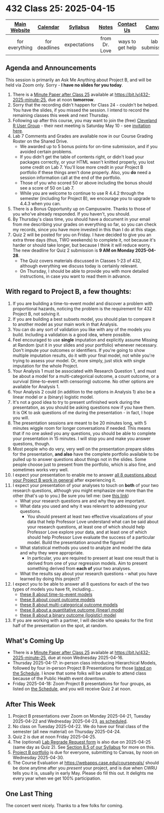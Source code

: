 # 432 Class 25: 2025-04-15

[Main Website](https://thomaselove.github.io/432-2025/) | [Calendar](https://thomaselove.github.io/432-2025/calendar.html) | [Syllabus](https://thomaselove.github.io/432-syllabus-2025/) | [Notes](https://thomaselove.github.io/432-notes/) | [Contact Us](https://thomaselove.github.io/432-2025/contact.html) | [Canvas](https://canvas.case.edu) | [Data and Code](https://github.com/THOMASELOVE/432-data) | [Sources](https://github.com/THOMASELOVE/432-classes-2024/tree/main/sources)
:-----------: | :--------------: | :----------: | :---------: | :-------------: | :-----------: | :------------: |:------:
for everything | for deadlines | expectations | from Dr. Love | ways to get help | lab submission | for downloads | to read

## Agenda and Announcements

This session is primarily an Ask Me Anything about Project B, and will be held via Zoom only. Sorry - **I have no slides for you today**.

1. There is a [Minute Paper after Class 25](https://bit.ly/432-2025-minute-25) available at <https://bit.ly/432-2025-minute-25>, due at noon **tomorrow**.
2. Sorry that the recording didn't happen for Class 24 - couldn't be helped. You have the slides, if you missed the session. I intend to record the remaining classes this week and next Thursday.
3. Following up after this course, you may want to join the (free) [Cleveland R User Group](https://www.meetup.com/cleveland-user-group/events/) - their next meeting is Saturday May 10 - see [invitation here](https://www.meetup.com/cleveland-user-group/events/307295020/).
4. Lab 7 Comments and Grades are available now in our Course Grading Roster on the Shared Drive.
    - We awarded up to 5 bonus points for on-time submission, and if you avoided certain problems.
    - If you didn't get the table of contents right, or didn't load your packages correctly, or your HTML wasn't knitted properly, you lost some credit on Lab 7. You'll lose more credit in your Project B portfolio if these things aren't done properly. Also, you **do** need a session information call at the end of the portfolio.
    - Those of you who scored 50 or above including the bonus should see a score of 50 on Lab 7.
    - While you are welcome to continue to use R 4.4.2 through the semester (including for Project B), we encourage you to upgrade to 4.4.3 when you can.
5. There is a Bonus Opportunity up on Campuswire. Thanks to those of you who've already responded. If you haven't, you should.
6. By Thursday's class time, you should have a document in your email from me describing your grades on everything so far, so you can check my records, since you have more invested in this than I do at this stage.
7. Quiz 2 will be posted for you on Friday. I have decided to give you an extra three days (thus, TWO weekends) to complete it, not because it's harder or should take longer, but because I think it will reduce worry. The new deadline for Quiz 2 submission is **9 AM on Monday 2025-04-28**.
    - The Quiz covers materials discussed in Classes 1-23 of 432, although everything we discuss today is certainly relevant.
    - On Thursday, I should be able to provide you with more detailed instructions, in case you want to read them in advance.

## With regard to Project B, a few thoughts:

1. If you are building a time-to-event model and discover a problem with proportional hazards, noticing the problem is the requirement for 432 Project B, not solving it.
2. If you are building a best subsets model, you should plan to compare it to another model as your main work in that Analysis.
3. You can do any sort of validation you like with any of the models you build. Including a validation is a good idea, where possible.
4. Feel encouraged to use **single** imputation and explicitly assume Missing at Random (put it in your slides and your portfolio) whenever necessary. Don't impute your outcomes or identifiers. If you're going to show multiple imputation results, do it with your final model, not while you're trying to assess your model. Or, more simply, just stick with single imputation for the whole Project.
5. Your Analysis 1 must be associated with Research Question 1, and must be about a model for a multi-categorical outcome, a count outcome, or a survival (time-to-event with censoring) outcome. No other options are available for Analysis 1.
6. Your Analysis 2 could (in addition to the options in Analysis 1) also be a linear model or a (binary) logistic model.
7. It's not a good idea to try to present unfinished work during the presentation, as you should be asking questions now if you have them. It is OK to ask questions of me during the presentation - in fact, I hope you will.
8. The presentation sessions are meant to be 20 minutes long, with 5 minutes wiggle room for longer conversations if needed. This means that if no one asked you any questions, you should be able to complete your presentation in 15 minutes. I will stop you and make you answer questions, though.
9. Most people who do very, very well on the presentation prepare slides for the presentation, **and also** have the complete portfolio available to be pulled up to answer questions about things not in the slides. Some people choose just to present from the portfolio, which is also fine, and sometimes works very well.
10. I expect your presentation to enable me to answer [all 8 questions about your Project B work in general](https://thomaselove.github.io/432-2025/projB.html#questions-about-your-project-b-work-in-general) after experiencing it.
11. I expect your presentation of your analyses to touch on **both** of your two research questions, although you might emphasize one more than the other (that's up to you.) Be sure you tell me: (see [this link](https://thomaselove.github.io/432-2025/projB.html#the-presentation))
    - What your research questions are and why they are important.
    - What data you used and why it was relevant to addressing your questions.
        - You should present at least two effective visualizations of your data that help Professor Love understand what can be said about your research questions, at least one of which should help Professor Love explore your data, and at least one of which should help Professor Love evaluate the success of a particular model. Build the presentation around the figures!
    - What statistical methods you used to analyze and model the data and why they were appropriate.
        - In particular, you are required to present at least one result that is derived from one of your regression models. Aim to present something derived from **each of** your two analyses.
    - What the results say about your research questions - what you have learned by doing this project?
12. I expect you to be able to answer all 8 questions for each of the two types of models you have fit, including...
    - [these 8 about time-to-event models](https://thomaselove.github.io/432-2025/projB.html#questions-about-a-model-for-a-time-to-event-outcome-with-censoring)
    - [these 8 about count outcome models](https://thomaselove.github.io/432-2025/projB.html#questions-about-a-model-for-a-count-outcome)
    - [these 8 about multi-categorical outcome models](https://thomaselove.github.io/432-2025/projB.html#questions-about-a-model-for-a-multi-categorical-outcome-with-3-7-levels)
    - [these 8 about a quantitative outcome (linear) model](https://thomaselove.github.io/432-2025/projB.html#questions-about-a-model-for-a-quantitative-outcome)
    - [these 8 about a binary outcome (logistic) model](https://thomaselove.github.io/432-2025/projB.html#questions-about-a-model-for-a-binary-outcome)
13. If you are working with a partner, I will decide who speaks for the first half of the presentation on the spot, at random.

## What's Coming Up

- There is a [Minute Paper after Class 25](https://bit.ly/432-2025-minute-25) available at <https://bit.ly/432-2025-minute-25>, due at noon Wednesday 2025-04-16.
- Thursday 2025-04-17: in-person class introducing Hierarchical Models, followed by four in-person Project B Presentations for those [listed on the Schedule](https://github.com/THOMASELOVE/432-classes-2025/tree/main/projectB). I know that some folks will be unable to attend class because of the Public Health event downtown.
- Friday 2025-04-18: Zoom Project B presentations for four groups, as listed on [the Schedule](https://github.com/THOMASELOVE/432-classes-2025/tree/main/projectB), and you will receive Quiz 2 at noon.

## After This Week

1. Project B presentations over Zoom on Monday 2025-04-21, Tuesday 2025-04-22 and Wednesday 2025-04-23, [as scheduled](https://github.com/THOMASELOVE/432-classes-2025/tree/main/projectB).
2. No class on Tuesday 2025-04-22. We do have our final class of the semester (all new material) on Thursday 2025-04-24.
3. Quiz 2 is due at noon Friday 2025-04-25.
4. The (optional) [Lab Regrade Request form](https://bit.ly/432-2025-lab-regrades) is also due on 2025-04-25 (same day as Quiz 2). See [Section 8.5 of our Syllabus](https://thomaselove.github.io/432-syllabus-2025/08-grading.html) for more on this.
5. [Project B portfolio](https://thomaselove.github.io/432-2025/projB.html#the-project-portfolio) is due for everyone, submitting to Canvas, by noon on Wednesday 2025-04-30.
6. The Course Evaluation at <https://webapps.case.edu/courseevals/> should be done anytime after you *present* your project, and is due when CWRU tells you it is, usually in early May. Please do fill this out. It delights me every year when we get 100% participation.

## One Last Thing

The concert went nicely. Thanks to a few folks for coming.
